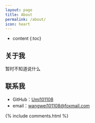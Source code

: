 ```yaml
---
layout: page
title: About
permalink: /about/
icon: heart
---
```


* content
{:toc}

## 关于我
暂时不知道说什么


## 联系我

* GitHub：[Umi101108](https://github.com/umi101108)
* email：wangwei101108@foxmail.com


{% include comments.html %}
